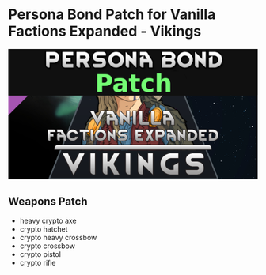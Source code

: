 # Persona Bond Patch for Vanilla Factions Expanded - Vikings

![](https://github.com/Daria40K/Persona-Bond-Patch-for-VFE-Vikings/blob/main/About/Preview.png)

## Weapons Patch
- heavy crypto axe
- crypto hatchet
- crypto heavy crossbow
- crypto crossbow
- crypto pistol
- crypto rifle